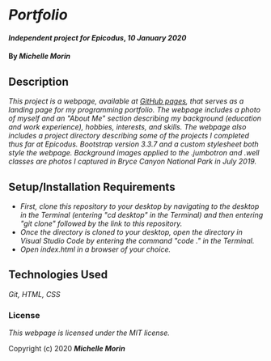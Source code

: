 # _Portfolio_

#### _Independent project for Epicodus_, _10 January 2020_

#### By _**Michelle Morin**_

## Description

_This project is a webpage, available at [GitHub pages](http://michelle-morin.github.io/michelle-portfolio), that serves as a landing page for my programming portfolio. The webpage includes a photo of myself and an "About Me" section describing my background (education and work experience), hobbies, interests, and skills. The webpage also includes a project directory describing some of the projects I completed thus far at Epicodus. Bootstrap version 3.3.7 and a custom stylesheet both style the webpage. Background images applied to the .jumbotron and .well classes are photos I captured in Bryce Canyon National Park in July 2019._

## Setup/Installation Requirements

* _First, clone this repository to your desktop by navigating to the desktop in the Terminal (entering "cd desktop" in the Terminal) and then entering "git clone" followed by the link to this repository._
* _Once the directory is cloned to your desktop, open the directory in Visual Studio Code by entering the command "code ." in the Terminal._
* _Open index.html in a browser of your choice._

## Technologies Used

_Git, HTML, CSS_

### License

*This webpage is licensed under the MIT license.*

Copyright (c) 2020 **_Michelle Morin_**
